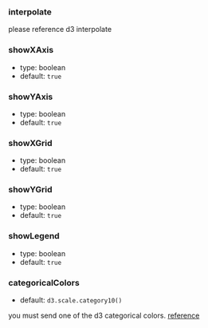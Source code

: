 ### interpolate

please reference d3 interpolate

### showXAxis

- type: boolean
- default: `true`

### showYAxis

- type: boolean
- default: `true`

### showXGrid

- type: boolean
- default: `true`

### showYGrid

- type: boolean
- default: `true`

### showLegend

- type: boolean
- default: `true`

### categoricalColors

- default:  `d3.scale.category10()`

you must send one of the d3 categorical colors. [reference](https://github.com/mbostock/d3/wiki/Ordinal-Scales#categorical-colors)